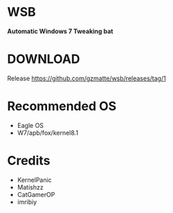 # WSB
**Automatic Windows 7 Tweaking bat**

# DOWNLOAD
Release
https://github.com/gzmatte/wsb/releases/tag/1


# Recommended OS
- Eagle OS
- W7/apb/fox/kernel8.1

# Credits
- KernelPanic
- Matishzz
- CatGamerOP
- imribiy


